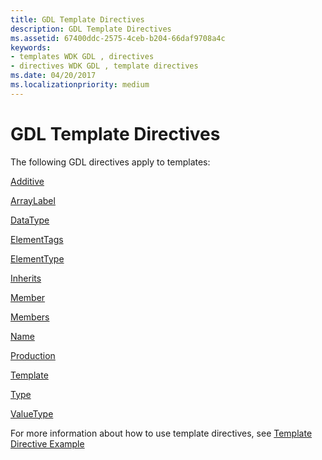 ```yaml
---
title: GDL Template Directives
description: GDL Template Directives
ms.assetid: 67400ddc-2575-4ceb-b204-66daf9708a4c
keywords:
- templates WDK GDL , directives
- directives WDK GDL , template directives
ms.date: 04/20/2017
ms.localizationpriority: medium
---
```


# GDL Template Directives


The following GDL directives apply to templates:

[Additive](additive-template-directive.md)

[ArrayLabel](arraylabel-template-directive.md)

[DataType](datatype-template-directive.md)

[ElementTags](elementtags-template-directive.md)

[ElementType](elementtype-template-directive.md)

[Inherits](inherits-template-directive.md)

[Member](member-template-directive.md)

[Members](members-template-directive.md)

[Name](name-template-directive.md)

[Production](production-template-directive.md)

[Template](template-template-directive.md)

[Type](type-template-directive.md)

[ValueType](valuetype-template-directive.md)

For more information about how to use template directives, see [Template Directive Example](template-directive-example.md)

 

 




